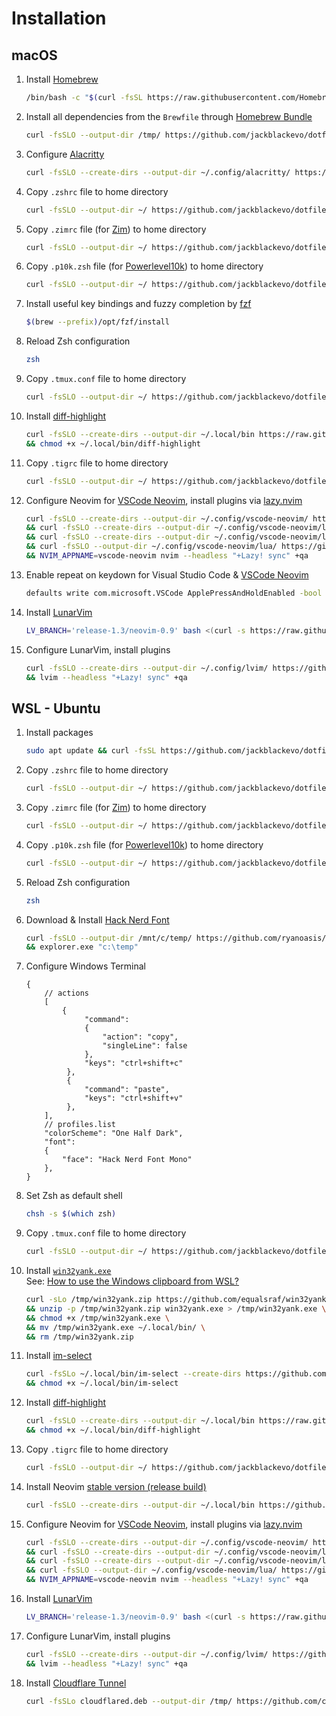 # Installation

## macOS
1. Install [Homebrew](https://brew.sh/)
   ```bash
   /bin/bash -c "$(curl -fsSL https://raw.githubusercontent.com/Homebrew/install/HEAD/install.sh)"
   ```
2. Install all dependencies from the `Brewfile` through [Homebrew Bundle](https://docs.brew.sh/Manpage#bundle-subcommand)
   ```bash
   curl -fsSLO --output-dir /tmp/ https://github.com/jackblackevo/dotfiles/raw/main/macOS/Brewfile && brew bundle --file /tmp/Brewfile && rm /tmp/Brewfile
   ```
3. Configure [Alacritty](https://alacritty.org/)
   ```bash
   curl -fsSLO --create-dirs --output-dir ~/.config/alacritty/ https://github.com/jackblackevo/dotfiles/raw/main/macOS/.config/alacritty/alacritty.yml
   ```
4. Copy `.zshrc` file to home directory
   ```bash
   curl -fsSLO --output-dir ~/ https://github.com/jackblackevo/dotfiles/raw/main/macOS/.zshrc
   ```
5. Copy `.zimrc` file (for [Zim](https://zimfw.sh/)) to home directory
   ```bash
   curl -fsSLO --output-dir ~/ https://github.com/jackblackevo/dotfiles/raw/main/.zimrc
   ```
6. Copy `.p10k.zsh` file (for [Powerlevel10k](https://github.com/romkatv/powerlevel10k)) to home directory
   ```bash
   curl -fsSLO --output-dir ~/ https://github.com/jackblackevo/dotfiles/raw/main/.p10k.zsh
   ```
7. Install useful key bindings and fuzzy completion by [fzf](https://github.com/junegunn/fzf#using-homebrew)
   ```bash
   $(brew --prefix)/opt/fzf/install
   ```
8. Reload Zsh configuration
   ```bash
   zsh
   ```
9. Copy `.tmux.conf` file to home directory
   ```bash
   curl -fsSLO --output-dir ~/ https://github.com/jackblackevo/dotfiles/raw/main/.tmux.conf
   ```
10. Install [diff-highlight](https://github.com/git/git/tree/master/contrib/diff-highlight)
    ```bash
    curl -fsSLO --create-dirs --output-dir ~/.local/bin https://raw.githubusercontent.com/git/git/v2.13.2/contrib/diff-highlight/diff-highlight \
    && chmod +x ~/.local/bin/diff-highlight
    ```
11. Copy `.tigrc` file to home directory
    ```bash
    curl -fsSLO --output-dir ~/ https://github.com/jackblackevo/dotfiles/raw/main/macOS/.tigrc
    ```
12. Configure Neovim for [VSCode Neovim](https://github.com/vscode-neovim/vscode-neovim), install plugins via [lazy.nvim](https://github.com/folke/lazy.nvim#-usage)
    ```bash
    curl -fsSLO --create-dirs --output-dir ~/.config/vscode-neovim/ https://github.com/jackblackevo/dotfiles/raw/main/.config/vscode-neovim/init.lua \
    && curl -fsSLO --create-dirs --output-dir ~/.config/vscode-neovim/lua/ https://github.com/jackblackevo/dotfiles/raw/main/.config/vscode-neovim/lua/plugins.lua \
    && curl -fsSLO --create-dirs --output-dir ~/.config/vscode-neovim/lua/ https://github.com/jackblackevo/dotfiles/raw/main/.config/vscode-neovim/lua/settings.lua \
    && curl -fsSLO --output-dir ~/.config/vscode-neovim/lua/ https://github.com/jackblackevo/dotfiles/raw/main/.config/vscode-neovim/lua/mappings.lua \
    && NVIM_APPNAME=vscode-neovim nvim --headless "+Lazy! sync" +qa
    ```
13. Enable repeat on keydown for Visual Studio Code & [VSCode Neovim](https://github.com/vscode-neovim/vscode-neovim#-installation)
    ```bash
    defaults write com.microsoft.VSCode ApplePressAndHoldEnabled -bool false
    ```
14. Install [LunarVim](https://www.lunarvim.org/)
    ```bash
    LV_BRANCH='release-1.3/neovim-0.9' bash <(curl -s https://raw.githubusercontent.com/LunarVim/LunarVim/release-1.3/neovim-0.9/utils/installer/install.sh)
    ```
15. Configure LunarVim, install plugins
    ```bash
    curl -fsSLO --create-dirs --output-dir ~/.config/lvim/ https://github.com/jackblackevo/dotfiles/raw/main/macOS/.config/lvim/config.lua \
    && lvim --headless "+Lazy! sync" +qa
    ```

## WSL - Ubuntu
1. Install packages  
   ```bash
   sudo apt update && curl -fsSL https://github.com/jackblackevo/dotfiles/raw/main/Ubuntu/pkgs | xargs sudo apt install -y
   ```
2. Copy `.zshrc` file to home directory  
   ```bash
   curl -fsSLO --output-dir ~/ https://github.com/jackblackevo/dotfiles/raw/main/Ubuntu/.zshrc
   ```
3. Copy `.zimrc` file (for [Zim](https://zimfw.sh/)) to home directory
   ```bash
   curl -fsSLO --output-dir ~/ https://github.com/jackblackevo/dotfiles/raw/main/.zimrc
   ```
4. Copy `.p10k.zsh` file (for [Powerlevel10k](https://github.com/romkatv/powerlevel10k)) to home directory
   ```bash
   curl -fsSLO --output-dir ~/ https://github.com/jackblackevo/dotfiles/raw/main/.p10k.zsh
   ```
5. Reload Zsh configuration  
   ```bash
   zsh
   ```
6. Download & Install [Hack Nerd Font](https://www.nerdfonts.com/font-downloads)
   ```bash
   curl -fsSLO --output-dir /mnt/c/temp/ https://github.com/ryanoasis/nerd-fonts/raw/master/patched-fonts/Hack/Regular/HackNerdFontMono-Regular.ttf \
   && explorer.exe "c:\temp"
   ```
7. Configure Windows Terminal
   ```jsonc
   {
       // actions
       [
           {
                "command":
                {
                    "action": "copy",
                    "singleLine": false
                },
                "keys": "ctrl+shift+c"
            },
            {
                "command": "paste",
                "keys": "ctrl+shift+v"
            },
       ],
       // profiles.list
       "colorScheme": "One Half Dark",
       "font":
       {
           "face": "Hack Nerd Font Mono"
       },
   }
   ```
8. Set Zsh as default shell
   ```bash
   chsh -s $(which zsh)
   ```
9. Copy `.tmux.conf` file to home directory
   ```bash
   curl -fsSLO --output-dir ~/ https://github.com/jackblackevo/dotfiles/raw/main/.tmux.conf
   ```
10. Install [`win32yank.exe`](https://github.com/equalsraf/win32yank)  
    See: [How to use the Windows clipboard from WSL?](https://github.com/neovim/neovim/wiki/FAQ#how-to-use-the-windows-clipboard-from-wsl)
    ```bash
    curl -sLo /tmp/win32yank.zip https://github.com/equalsraf/win32yank/releases/latest/download/win32yank-x64.zip \
    && unzip -p /tmp/win32yank.zip win32yank.exe > /tmp/win32yank.exe \
    && chmod +x /tmp/win32yank.exe \
    && mv /tmp/win32yank.exe ~/.local/bin/ \
    && rm /tmp/win32yank.zip
    ```
11. Install [im-select](https://github.com/daipeihust/im-select#windows)
    ```bash
    curl -fsSLo ~/.local/bin/im-select --create-dirs https://github.com/daipeihust/im-select/raw/master/win/out/x64/im-select.exe \
    && chmod +x ~/.local/bin/im-select
    ```
12. Install [diff-highlight](https://github.com/git/git/tree/master/contrib/diff-highlight)
    ```bash
    curl -fsSLO --create-dirs --output-dir ~/.local/bin https://raw.githubusercontent.com/git/git/v2.13.2/contrib/diff-highlight/diff-highlight \
    && chmod +x ~/.local/bin/diff-highlight
    ```
13. Copy `.tigrc` file to home directory
    ```bash
    curl -fsSLO --output-dir ~/ https://github.com/jackblackevo/dotfiles/raw/main/Ubuntu/.tigrc
    ```
14. Install Neovim [stable version (release build)](https://github.com/neovim/neovim/releases/tag/stable)
    ```bash
    curl -fsSLO --create-dirs --output-dir ~/.local/bin https://github.com/neovim/neovim/releases/download/stable/nvim.appimage && chmod u+x ~/.local/bin/nvim.appimage && ln -sf ~/.local/bin/nvim.appimage ~/.local/bin/nvim
    ```
15. Configure Neovim for [VSCode Neovim](https://github.com/vscode-neovim/vscode-neovim), install plugins via [lazy.nvim](https://github.com/folke/lazy.nvim#-usage)
    ```bash
    curl -fsSLO --create-dirs --output-dir ~/.config/vscode-neovim/ https://github.com/jackblackevo/dotfiles/raw/main/.config/vscode-neovim/init.lua \
    && curl -fsSLO --create-dirs --output-dir ~/.config/vscode-neovim/lua/ https://github.com/jackblackevo/dotfiles/raw/main/.config/vscode-neovim/lua/plugins.lua \
    && curl -fsSLO --create-dirs --output-dir ~/.config/vscode-neovim/lua/ https://github.com/jackblackevo/dotfiles/raw/main/.config/vscode-neovim/lua/settings.lua \
    && curl -fsSLO --output-dir ~/.config/vscode-neovim/lua/ https://github.com/jackblackevo/dotfiles/raw/main/.config/vscode-neovim/lua/mappings.lua \
    && NVIM_APPNAME=vscode-neovim nvim --headless "+Lazy! sync" +qa
    ```
16. Install [LunarVim](https://www.lunarvim.org/)
    ```bash
    LV_BRANCH='release-1.3/neovim-0.9' bash <(curl -s https://raw.githubusercontent.com/LunarVim/LunarVim/release-1.3/neovim-0.9/utils/installer/install.sh)
    ```
17. Configure LunarVim, install plugins
    ```bash
    curl -fsSLO --create-dirs --output-dir ~/.config/lvim/ https://github.com/jackblackevo/dotfiles/raw/main/Ubuntu/.config/lvim/config.lua \
    && lvim --headless "+Lazy! sync" +qa
    ```
18. Install [Cloudflare Tunnel](https://developers.cloudflare.com/cloudflare-one/connections/connect-apps/)
    ```bash
    curl -fsSLo cloudflared.deb --output-dir /tmp/ https://github.com/cloudflare/cloudflared/releases/latest/download/cloudflared-linux-amd64.deb && sudo dpkg -i /tmp/cloudflared.deb ; rm /tmp/cloudflared.deb
    ```
